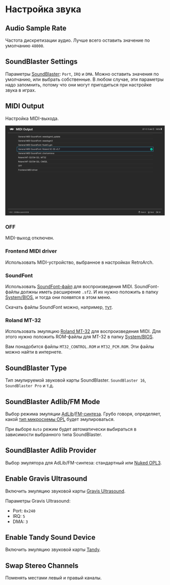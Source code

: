 # Настройка звука

## Audio Sample Rate

Частота дискретизации аудио. Лучше всего оставить значение по умолчанию `48000`.

## SoundBlaster Settings

Параметры [SoundBlaster](https://ru.wikipedia.org/wiki/Sound_Blaster): `Port`, `IRQ` и `DMA`. Можно оставить значения по
умолчанию, или выбрать собственные. В любом случае, эти параметры надо запомнить, потому что они могут пригодиться при
настройке звука в играх.

## MIDI Output

Настройка MIDI-выхода.

![Меню MIDI Output](../../assets/dosbox-pure/midi.png)

### OFF

MIDI-выход отключен.

### Frontend MIDI driver

Использовать MIDI-устройство, выбранное в настройках RetroArch.

### SoundFont

Использовать [SoundFont-файл](https://en.wikipedia.org/wiki/SoundFont) для воспроизведения MIDI. SoundFont-файлы должны
иметь расширение `.sf2`. И их нужно положить в папку [System/BIOS](../../retroarch/folders.md#systembios), и тогда они
появятся в этом меню.

Скачать файлы SoundFont можно, например, [тут](https://www.philscomputerlab.com/general-midi-and-soundfonts.html).

### Roland MT-32

Использовать эмуляцию [Roland MT-32](https://en.wikipedia.org/wiki/Roland_MT-32) для воспроизведения MIDI. Для этого
нужно положить ROM-файлы для MT-32 в папку [System/BIOS](../../retroarch/folders.md#systembios).

Вам понадобится файлы `MT32_CONTROL.ROM` и `MT32_PCM.ROM`. Эти файлы можно найти в интернете.

## SoundBlaster Type

Тип эмулируемой звуковой карты SoundBlaster. `SoundBlaster 16`, `SoundBlaster Pro` и т.д.

## SoundBlaster Adlib/FM Mode

Выбор режима
эмуляции [AdLib](https://ru.wikipedia.org/wiki/AdLib#AdLib_Gold)/[FM-синтеза](https://ru.wikipedia.org/wiki/FM-%D1%81%D0%B8%D0%BD%D1%82%D0%B5%D0%B7).
Грубо говоря, определяет,
какой [тип микросхемы OPL](https://ru.wikipedia.org/wiki/%D0%9C%D0%B8%D0%BA%D1%80%D0%BE%D1%81%D1%85%D0%B5%D0%BC%D1%8B_%D0%B3%D0%B5%D0%BD%D0%B5%D1%80%D0%B0%D1%82%D0%BE%D1%80%D0%BE%D0%B2_%D0%B7%D0%B2%D1%83%D0%BA%D0%BE%D0%B2%D0%BE%D0%B9_%D1%87%D0%B0%D1%81%D1%82%D0%BE%D1%82%D1%8B#%D0%9C%D0%B8%D0%BA%D1%80%D0%BE%D1%81%D1%85%D0%B5%D0%BC%D1%8B_%D0%B7%D0%B2%D1%83%D0%BA%D0%BE%D0%B3%D0%B5%D0%BD%D0%B5%D1%80%D0%B0%D1%82%D0%BE%D1%80%D0%BE%D0%B2_%D0%BD%D0%B0_%D0%BE%D1%81%D0%BD%D0%BE%D0%B2%D0%B5_%D1%84%D0%B0%D0%B7%D0%BE%D0%B2%D0%BE%D0%B9_%D0%BC%D0%BE%D0%B4%D1%83%D0%BB%D1%8F%D1%86%D0%B8%D0%B8)
будет эмулироваться.

При выборе `Auto` режим будет автоматически выбираться в зависимости выбранного типа SoundBlaster.

## SoundBlaster Adlib Provider

Выбор эмулятора для AdLib/FM-синтеза: стандартный или [Nuked OPL3](https://github.com/nukeykt/Nuked-OPL3).

## Enable Gravis Ultrasound

Включить эмуляцию звуковой карты [Gravis Ultrasound](https://ru.wikipedia.org/wiki/Gravis_Ultrasound).

Параметры Gravis Ultrasound:

- Port: `0x240`
- IRQ: `5`
- DMA: `3`

## Enable Tandy Sound Device

Включить эмуляцию звуковой карты [Tandy](https://en.wikipedia.org/wiki/Tandy_1000).

## Swap Stereo Channels

Поменять местами левый и правый каналы.
